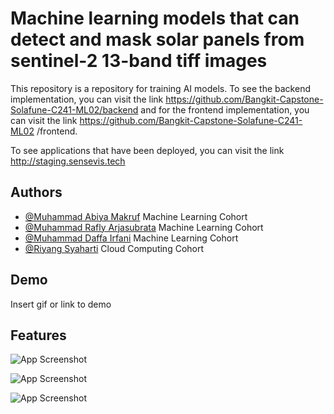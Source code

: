 
# Machine learning models that can detect and mask solar panels from sentinel-2 13-band tiff images

This repository is a repository for training AI models. To see the backend implementation, you can visit the link https://github.com/Bangkit-Capstone-Solafune-C241-ML02/backend and for the frontend implementation, you can visit the link https://github.com/Bangkit-Capstone-Solafune-C241-ML02 /frontend.

To see applications that have been deployed, you can visit the link http://staging.sensevis.tech

## Authors

- [@Muhammad Abiya Makruf](https://www.github.com/AbiyaMakruf) Machine Learning Cohort
- [@Muhammad Rafly Arjasubrata](https://www.github.com/MuhRaflyArj) Machine Learning Cohort
- [@Muhammad Daffa Irfani](https://github.com/earfunnyy) Machine Learning Cohort
- [@Riyang Syaharti](https://github.com/Riyang7) Cloud Computing Cohort

## Demo

Insert gif or link to demo

## Features

![App Screenshot](https://storage.googleapis.com/asset-about/Frame_1.png)

![App Screenshot](https://storage.googleapis.com/asset-about/Frame_2.png)

![App Screenshot](https://storage.googleapis.com/asset-about/Frame_3.png)

